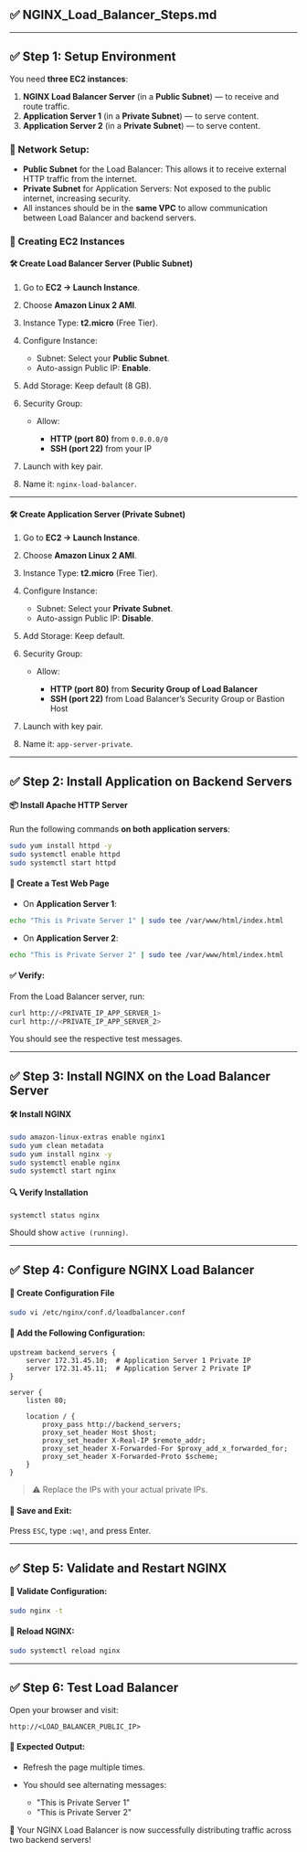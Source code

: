## ✅ NGINX\_Load\_Balancer\_Steps.md

---

## ✅ Step 1: Setup Environment

You need **three EC2 instances**:

1. **NGINX Load Balancer Server** (in a **Public Subnet**) — to receive and route traffic.
2. **Application Server 1** (in a **Private Subnet**) — to serve content.
3. **Application Server 2** (in a **Private Subnet**) — to serve content.

### 🔧 Network Setup:

* **Public Subnet** for the Load Balancer: This allows it to receive external HTTP traffic from the internet.
* **Private Subnet** for Application Servers: Not exposed to the public internet, increasing security.
* All instances should be in the **same VPC** to allow communication between Load Balancer and backend servers.

### 🚀 Creating EC2 Instances

#### 🛠 Create Load Balancer Server (Public Subnet)

1. Go to **EC2 → Launch Instance**.
2. Choose **Amazon Linux 2 AMI**.
3. Instance Type: **t2.micro** (Free Tier).
4. Configure Instance:

   * Subnet: Select your **Public Subnet**.
   * Auto-assign Public IP: **Enable**.
5. Add Storage: Keep default (8 GB).
6. Security Group:

   * Allow:

     * **HTTP (port 80)** from `0.0.0.0/0`
     * **SSH (port 22)** from your IP
7. Launch with key pair.
8. Name it: `nginx-load-balancer`.

---

#### 🛠 Create Application Server (Private Subnet)

1. Go to **EC2 → Launch Instance**.
2. Choose **Amazon Linux 2 AMI**.
3. Instance Type: **t2.micro** (Free Tier).
4. Configure Instance:

   * Subnet: Select your **Private Subnet**.
   * Auto-assign Public IP: **Disable**.
5. Add Storage: Keep default.
6. Security Group:

   * Allow:

     * **HTTP (port 80)** from **Security Group of Load Balancer**
     * **SSH (port 22)** from Load Balancer’s Security Group or Bastion Host
7. Launch with key pair.
8. Name it: `app-server-private`.

---

## ✅ Step 2: Install Application on Backend Servers

#### 📦 Install Apache HTTP Server

Run the following commands **on both application servers**:

```bash
sudo yum install httpd -y
sudo systemctl enable httpd
sudo systemctl start httpd
```

#### 📝 Create a Test Web Page

* On **Application Server 1**:

```bash
echo "This is Private Server 1" | sudo tee /var/www/html/index.html
```

* On **Application Server 2**:

```bash
echo "This is Private Server 2" | sudo tee /var/www/html/index.html
```

#### ✅ Verify:

From the Load Balancer server, run:

```bash
curl http://<PRIVATE_IP_APP_SERVER_1>
curl http://<PRIVATE_IP_APP_SERVER_2>
```

You should see the respective test messages.

---

## ✅ Step 3: Install NGINX on the Load Balancer Server

#### 🛠 Install NGINX

```bash
sudo amazon-linux-extras enable nginx1
sudo yum clean metadata
sudo yum install nginx -y
sudo systemctl enable nginx
sudo systemctl start nginx

```

#### 🔍 Verify Installation

```bash
systemctl status nginx
```

Should show `active (running)`.

---

## ✅ Step 4: Configure NGINX Load Balancer

#### 📁 Create Configuration File

```bash
sudo vi /etc/nginx/conf.d/loadbalancer.conf
```

#### 🧾 Add the Following Configuration:

```nginx
upstream backend_servers {
    server 172.31.45.10;  # Application Server 1 Private IP
    server 172.31.45.11;  # Application Server 2 Private IP
}

server {
    listen 80;

    location / {
        proxy_pass http://backend_servers;
        proxy_set_header Host $host;
        proxy_set_header X-Real-IP $remote_addr;
        proxy_set_header X-Forwarded-For $proxy_add_x_forwarded_for;
        proxy_set_header X-Forwarded-Proto $scheme;
    }
}
```

> ⚠️ Replace the IPs with your actual private IPs.

#### 💾 Save and Exit:

Press `ESC`, type `:wq!`, and press Enter.

---

## ✅ Step 5: Validate and Restart NGINX

#### 🧪 Validate Configuration:

```bash
sudo nginx -t
```

#### 🔁 Reload NGINX:

```bash
sudo systemctl reload nginx
```

---

## ✅ Step 6: Test Load Balancer

Open your browser and visit:

```http
http://<LOAD_BALANCER_PUBLIC_IP>
```

#### 🔄 Expected Output:

* Refresh the page multiple times.
* You should see alternating messages:

  * "This is Private Server 1"
  * "This is Private Server 2"

🎉 Your NGINX Load Balancer is now successfully distributing traffic across two backend servers!
